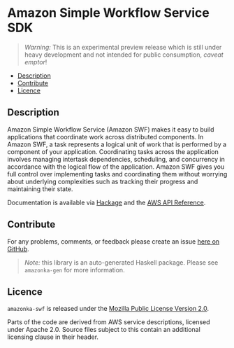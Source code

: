 # Amazon Simple Workflow Service SDK

> _Warning:_ This is an experimental preview release which is still under heavy development and not intended for public consumption, _caveat emptor_!

* [Description](#description)
* [Contribute](#contribute)
* [Licence](#licence)

## Description

Amazon Simple Workflow Service (Amazon SWF) makes it easy to build
applications that coordinate work across distributed components. In Amazon
SWF, a task represents a logical unit of work that is performed by a
component of your application. Coordinating tasks across the application
involves managing intertask dependencies, scheduling, and concurrency in
accordance with the logical flow of the application. Amazon SWF gives you
full control over implementing tasks and coordinating them without worrying
about underlying complexities such as tracking their progress and maintaining
their state.

Documentation is available via [Hackage](http://hackage.haskell.org/package/amazonka-swf)
and the [AWS API Reference](http://docs.aws.amazon.com/amazonswf/latest/apireference/Welcome.html).


## Contribute

For any problems, comments, or feedback please create an issue [here on GitHub](https://github.com/brendanhay/amazonka/issues).

> _Note:_ this library is an auto-generated Haskell package. Please see `amazonka-gen` for more information.


## Licence

`amazonka-swf` is released under the [Mozilla Public License Version 2.0](http://www.mozilla.org/MPL/).

Parts of the code are derived from AWS service descriptions, licensed under Apache 2.0.
Source files subject to this contain an additional licensing clause in their header.

